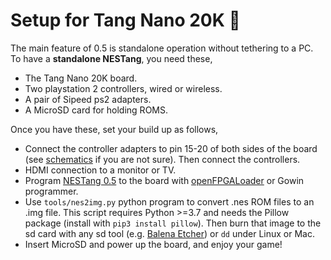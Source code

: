 # Setup for Tang Nano 20K  :mushroom:

The main feature of 0.5 is standalone operation without tethering to a PC. To have a **standalone NESTang**, you need these,

* The Tang Nano 20K board.
* Two playstation 2 controllers, wired or wireless.
* A pair of Sipeed ps2 adapters.
* A MicroSD card for holding ROMS.

Once you have these, set your build up as follows,

* Connect the controller adapters to pin 15-20 of both sides of the board (see [schematics](https://dl.sipeed.com/shareURL/TANG/Nano_20K/2_Schematic) if you are not sure). Then connect the controllers.
* HDMI connection to a monitor or TV.
* Program [NESTang 0.5](https://github.com/nand2mario/nestang/releases) to the board with [openFPGALoader](https://github.com/trabucayre/openFPGALoader) or Gowin programmer.
* Use `tools/nes2img.py` python program to convert .nes ROM files to an .img file. This script requires Python >=3.7 and needs the Pillow package (install with `pip3 install pillow`).  Then burn that image to the sd card with any sd tool (e.g. [Balena Etcher](https://www.balena.io/etcher)) or `dd` under Linux or Mac.
* Insert MicroSD and power up the board, and enjoy your game!

